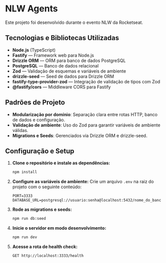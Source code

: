 # NLW Agents

Este projeto foi desenvolvido durante o evento NLW da Rocketseat.

## Tecnologias e Bibliotecas Utilizadas

- **Node.js** (TypeScript)
- **Fastify** — Framework web para Node.js
- **Drizzle ORM** — ORM para banco de dados PostgreSQL
- **PostgreSQL** — Banco de dados relacional
- **Zod** — Validação de esquemas e variáveis de ambiente
- **drizzle-seed** — Seed de dados para Drizzle ORM
- **fastify-type-provider-zod** — Integração de validação de tipos com Zod
- **@fastify/cors** — Middleware CORS para Fastify

## Padrões de Projeto

- **Modularização por domínio**: Separação clara entre rotas HTTP, banco de dados e configuração.
- **Validação de ambiente**: Uso do Zod para garantir variáveis de ambiente válidas.
- **Migrations e Seeds**: Gerenciados via Drizzle ORM e drizzle-seed.

## Configuração e Setup

1. **Clone o repositório e instale as dependências:**
   ```bash
   npm install
   ```

2. **Configure as variáveis de ambiente:**
   Crie um arquivo `.env` na raiz do projeto com o seguinte conteúdo:
   ```env
   PORT=3333
   DATABASE_URL=postgresql://usuario:senha@localhost:5432/nome_do_banco
   ```

3. **Rode as migrations e seeds:**
   ```bash
   npm run db:seed
   ```

4. **Inicie o servidor em modo desenvolvimento:**
   ```bash
   npm run dev
   ```

5. **Acesse a rota de health check:**
   ```
   GET http://localhost:3333/health
   ``` 